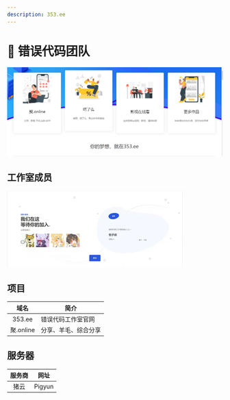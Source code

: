 ```yaml
---
description: 353.ee
---
```


# 🥳 错误代码团队

![错误代码工作室](.gitbook/assets/353.EE.png)

## 工作室成员

![成员](.gitbook/assets/成员.png)

## 项目

|    域名    | 简介         |
| :------: | ---------- |
|  353.ee  | 错误代码工作室官网  |
| 聚.online | 分享、羊毛、综合分享 |

## 服务器
|    服务商    | 网址        |
| :------: | :------: |
|  猪云  | Pigyun  |